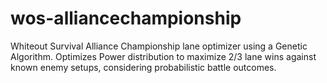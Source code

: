# wos-alliancechampionship
Whiteout Survival Alliance Championship lane optimizer using a Genetic Algorithm. Optimizes Power distribution to maximize 2/3 lane wins against known enemy setups, considering probabilistic battle outcomes.
